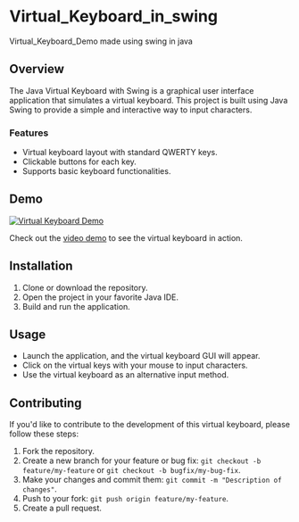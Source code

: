 # Virtual_Keyboard_in_swing
Virtual_Keyboard_Demo made using swing in java

## Overview

The Java Virtual Keyboard with Swing is a graphical user interface application that simulates a virtual keyboard. This project is built using Java Swing to provide a simple and interactive way to input characters.

### Features

- Virtual keyboard layout with standard QWERTY keys.
- Clickable buttons for each key.
- Supports basic keyboard functionalities.

## Demo

[![Virtual Keyboard Demo](res/img)](res/demo1.mp4)

Check out the [video demo](link_to_your_demo_video) to see the virtual keyboard in action.

## Installation

1. Clone or download the repository.
2. Open the project in your favorite Java IDE.
3. Build and run the application.

## Usage

- Launch the application, and the virtual keyboard GUI will appear.
- Click on the virtual keys with your mouse to input characters.
- Use the virtual keyboard as an alternative input method.

## Contributing

If you'd like to contribute to the development of this virtual keyboard, please follow these steps:

1. Fork the repository.
2. Create a new branch for your feature or bug fix: `git checkout -b feature/my-feature` or `git checkout -b bugfix/my-bug-fix`.
3. Make your changes and commit them: `git commit -m "Description of changes"`.
4. Push to your fork: `git push origin feature/my-feature`.
5. Create a pull request.
